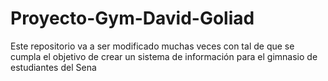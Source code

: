 # Proyecto-Gym-David-Goliad

Este repositorio va a ser modificado muchas veces con tal de que se cumpla el objetivo de crear un sistema de información para el gimnasio de estudiantes del Sena
